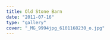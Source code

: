 ```yaml
---
title: Old Stone Barn
date: "2011-07-16"
type: "gallery"
cover: "_MG_9994jpg_6101168230_o.jpg"
---
```

